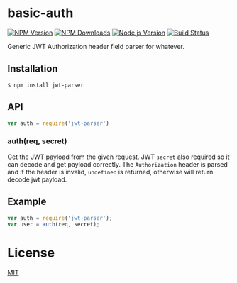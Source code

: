 # basic-auth

[![NPM Version][npm-image]][npm-url]
[![NPM Downloads][downloads-image]][downloads-url]
[![Node.js Version][node-version-image]][node-version-url]
[![Build Status][travis-image]][travis-url]

Generic JWT Authorization header field parser for whatever.

## Installation

```
$ npm install jwt-parser
```

## API

```js
var auth = require('jwt-parser')
```

### auth(req, secret)

Get the JWT payload from the given request. JWT `secret` also required so 
it can decode and get payload correctly. The `Authorization`
header is parsed and if the header is invalid, `undefined` is returned,
otherwise will return decode jwt payload.

## Example

```js
var auth = require('jwt-parser');
var user = auth(req, secret);
```
# License

[MIT](LICENSE)

[npm-image]: https://img.shields.io/npm/v/jwt-parser.svg
[npm-url]: https://npmjs.org/package/jwt-parser
[node-version-image]: https://img.shields.io/node/v/jwt-parser.svg
[node-version-url]: https://nodejs.org/en/download
[travis-image]: https://img.shields.io/travis/Ferrari/jwt-parser/master.svg
[travis-url]: https://travis-ci.org/Ferrari/jwt-parser
[downloads-image]: https://img.shields.io/npm/dm/jwt-parser.svg
[downloads-url]: https://npmjs.org/package/jwt-parser
